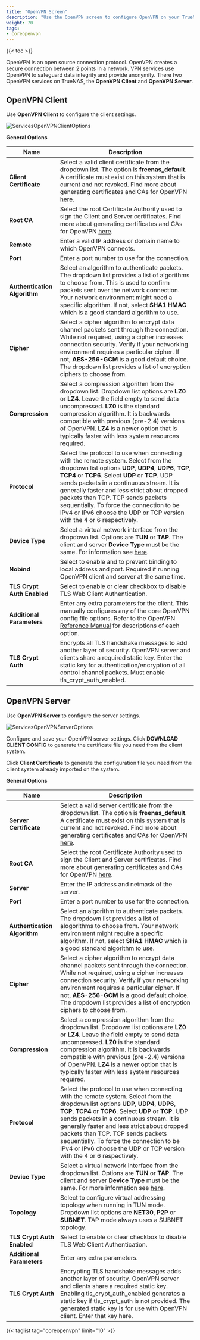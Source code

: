 ```yaml
--- 
title: "OpenVPN Screen"
description: "Use the OpenVPN screen to configure OpenVPN on your TrueNAS"
weight: 70
tags:
- coreopenvpn
--- 
```


{{< toc >}}

OpenVPN is an open source connection protocol. OpenVPN creates a secure connection between 2 points in a network. VPN services use OpenVPN to safeguard data integrity and provide anonymity. There two OpenVPN services on TrueNAS, the **OpenVPN Client** and **OpenVPN Server**.

## OpenVPN Client

Use **OpenVPN Client** to configure the client settings.

![ServicesOpenVPNClientOptions](/images/CORE/12.0/ServicesOpenVPNClientOptions.png "OpenVPN Client Options")

**General Options**

| Name | Description |
|---------|-------------|
| **Client Certificate** | Select a valid client certificate from the dropdown list. The option is **freenas_default**. A certificate must exist on this system that is current and not revoked. Find more about generating certificates and CAs for OpenVPN [here](https://community.openvpn.net/openvpn/wiki/HOWTO#SettingupyourownCertificateAuthorityCAandgeneratingcertificatesandkeysforanOpenVPNserverandmultipleclients). |
| **Root CA** | Select the root Certificate Authority used to sign the Client and Server certificates. Find more about generating certificates and CAs for OpenVPN [here](https://community.openvpn.net/openvpn/wiki/HOWTO#SettingupyourownCertificateAuthorityCAandgeneratingcertificatesandkeysforanOpenVPNserverandmultipleclients). |
| **Remote** | Enter a valid IP address or domain name to which OpenVPN connects. |
| **Port** | Enter a port number to use for the connection. |
| **Authentication Algorithm** | Select an algorithm to authenticate packets. The dropdown list provides a list of algorithms to choose from. This is used to confirm packets sent over the network connection. Your network environment might need a specific algorithm. If not, select **SHA1 HMAC** which is a good standard algorithm to use. |
| **Cipher** | Select a cipher algorithm to encrypt data channel packets sent through the connection. While not required, using a cipher increases connection security. Verify if your networking environment requires a particular cipher. If not, **AES-256-GCM** is a good default choice. The dropdown list provides a list of encryption ciphers to choose from. |
| **Compression** | Select a compression algorithm from the dropdown list. Dropdown list options are **LZ0** or **LZ4**. Leave the field empty to send data uncompressed. **LZ0** is the standard compression algorithm. It is backwards compatible with previous (pre-2.4) versions of OpenVPN. **LZ4** is a newer option that is typically faster with less system resources required. |
| **Protocol** | Select the protocol to use when connecting with the remote system. Select from the dropdown list options **UDP**, **UDP4**, **UDP6**, **TCP**, **TCP4** or **TCP6**. Select **UDP** or **TCP**. UDP sends packets in a continuous stream. It is generally faster and less strict about dropped packets than TCP. TCP sends packets sequentially. To force the connection to be IPv4 or IPv6 choose the UDP or TCP version with the 4 or 6 respectively. |
| **Device Type** | Select a virtual network interface from the dropdown list. Options are **TUN** or **TAP**. The client and server **Device Type** must be the same. For information see [here](https://community.openvpn.net/openvpn/wiki/BridgingAndRouting). |
| **Nobind** | Select to enable and to prevent binding to local address and port. Required if running OpenVPN client and server at the same time. |
| **TLS Crypt Auth Enabled** | Select to enable or clear checkbox to disable TLS Web Client Authentication. |
| **Additional Parameters** | Enter any extra parameters for the client. This manually configures any of the core OpenVPN config file options. Refer to the OpenVPN [Reference Manual](https://openvpn.net/community-resources/reference-manual-for-openvpn-2-4/) for descriptions of each option. |
| **TLS Crypt Auth** | Encrypts all TLS handshake messages to add another layer of security. OpenVPN server and clients share a required static key. Enter the static key for authentication/encryption of all control channel packets. Must enable tls_crypt_auth_enabled. |

## OpenVPN Server

Use **OpenVPN Server** to configure the server settings.

![ServicesOpenVPNServerOptions](/images/CORE/12.0/ServicesOpenVPNServerOptions.png "OpenVPN Server Options")

Configure and save your OpenVPN server settings. Click **DOWNLOAD CLIENT CONFIG** to generate the certificate file you need from the client system.

Click **Client Certificate** to generate the configuration file you need from the client system already imported on the system.

**General Options**

| Name | Description |
|----------|-------------|
| **Server Certificate** | Select a valid server certificate from the dropdown list. The option is **freenas_default**. A certificate must exist on this system that is current and not revoked. Find more about generating certificates and CAs for OpenVPN [here](https://community.openvpn.net/openvpn/wiki/HOWTO#SettingupyourownCertificateAuthorityCAandgeneratingcertificatesandkeysforanOpenVPNserverandmultipleclients). |
| **Root CA** | Select the root Certificate Authority used to sign the Client and Server certificates. Find more about generating certificates and CAs for OpenVPN [here](https://community.openvpn.net/openvpn/wiki/HOWTO#SettingupyourownCertificateAuthorityCAandgeneratingcertificatesandkeysforanOpenVPNserverandmultipleclients). |
| **Server** | Enter the IP address and netmask of the server. |
| **Port** | Enter a port number to use for the connection. |
| **Authentication Algorithm** | Select an algorithm to authenticate packets. The dropdown list provides a list of alogorithms to choose from. Your network environment might require a specific algorithm. If not, select **SHA1 HMAC** which is a good standard algorithm to use. |
| **Cipher** | Select a cipher algorithm to encrypt data channel packets sent through the connection. While not required, using a cipher increases connection security. Verify if your networking environment requires a particular cipher. If not, **AES-256-GCM** is a good default choice. The dropdown list provides a list of encryption ciphers to choose from. |
| **Compression** | Select a compression algorithm from the dropdown list. Dropdown list options are **LZ0** or **LZ4**. Leave the field empty to send data uncompressed. **LZ0** is the standard compression algorithm. It is backwards compatible with previous (pre-2.4) versions of OpenVPN. **LZ4** is a newer option that is typically faster with less system resources required. |
| **Protocol** | Select the protocol to use when connecting with the remote system. Select from the dropdown list options **UDP**, **UDP4**, **UDP6**, **TCP**, **TCP4** or **TCP6**. Select **UDP** or **TCP**. UDP sends packets in a continuous stream. It is generally faster and less strict about dropped packets than TCP. TCP sends packets sequentially. To force the connection to be IPv4 or IPv6 choose the UDP or TCP version with the 4 or 6 respectively. |
| **Device Type** | Select a virtual network interface from the dropdown list. Options are **TUN** or **TAP**. The client and server **Device Type** must be the same. For more information see [here](https://community.openvpn.net/openvpn/wiki/BridgingAndRouting). |
| **Topology** | Select to configure virtual addressing topology when running in TUN mode. Dropdown list options are **NET30**, **P2P** or **SUBNET**. TAP mode always uses a SUBNET topology. |
| **TLS Crypt Auth Enabled** | Select to enable or clear checkbox to disable TLS Web Client Authentication. |
| **Additional Parameters** | Enter any extra parameters. |
| **TLS Crypt Auth** | Encrypting TLS handshake messages adds another layer of security. OpenVPN server and clients share a required static key. Enabling tls_crypt_auth_enabled generates a static key if tls_crypt_auth is not provided. The generated static key is for use with OpenVPN client. Enter that key here. |

{{< taglist tag="coreopenvpn" limit="10" >}}
